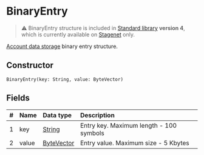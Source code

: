 # BinaryEntry

> :warning: BinaryEntry structure is included in [Standard library](/ru/ride/script/standard-library) **version 4**, which is currently available on [Stagenet](/ru/blockchain/blockchain-network/stage-network) only.

[Account data storage](/en/blockchain/account/account-data-storage) binary entry structure.

## Constructor

```ride
BinaryEntry(key: String, value: ByteVector)
```

## Fields

|   #   | Name | Data type | Description |
| :--- | :--- | :--- | :--- |
| 1 | key | [String](/ru/ride/data-types/string) | Entry key. Maximum length - 100 symbols |
| 2 | value| [ByteVector](/ru/ride/data-types/byte-vector) | Entry value. Maximum size - 5 Kbytes |
